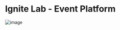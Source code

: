 # Ignite Lab - Event Platform

![image](https://user-images.githubusercontent.com/55723423/175753227-8f312fbd-a659-4a2f-b68a-c3c78fb61030.png)
